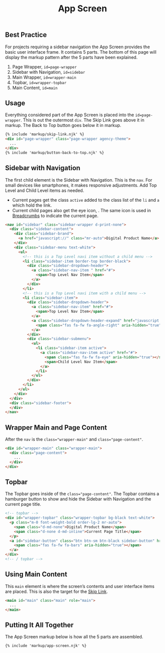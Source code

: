 ﻿---
title: App Screen
summary: The App Screen is the container for your digital product. 
tags: basic view, sidenav, topbar
layout: guide
eleventyNavigation:
  key: App Screen
  parent: Components
  order: 20
  excerpt: The App Screen is the container for your digital product. 
  img: /img/illustrations/illus-app-screen.svg
---

## Best Practice

For projects requiring a sidebar navigation the App Screen provides the basic user interface frame. It contains 5 parts. The bottom of this page will display the markup pattern after the 5 parts have been explained.

1. Page Wrapper, `id=page-wrapper`
1. Sidebar with Navigation, `id=sidebar`
1. Main Wrapper, `id=wrapper-main`
1. Topbar, `id=wrapper-topbar`
1. Main Content, `id=main`

## Usage

Everything considered part of the App Screen is placed into the `id=page-wrapper`. This is out the outermost `div`. The Skip Link goes above it in markup. The Back to Top button goes below it in markup.

```html
{% include 'markup/skip-link.njk' %}
<div id="page-wrapper" class="page-wrapper agency-theme">
  ...
</div>
{% include 'markup/button-back-to-top.njk' %}
```

## Sidebar with Navigation

The first child element is the Sidebar with Navigation. This is the `nav`. For small devices like smartphones, it makes responsive adjustments. Add Top Level and Child Level items as needed.

- Current pages get the class `active` added to the class list of the `li` and `a` which hold the link.
- Current child pages also get the eye icon, <span class="fas fa-eye" aria-hidden="true"></span>. The same icon is used in [Breadcrumbs](/components/breadcrumbs) to indicate the current page.

```html
<nav id="sidebar" class="sidebar-wrapper d-print-none">
  <div class="sidebar-content">
    <div class="sidebar-brand">
      <a href="javascript://" class="mr-auto">Digital Product Name</a>
    </div>
    <div class="sidebar-menu text-white">
      <ul>
        <!-- this is a Top Level navi item without a child menu -->
        <li class="sidebar-item border-top border-black">
          <div class="sidebar-dropdown-header">
            <a class="sidebar-nav-item " href="#">
              <span>Top Level Nav Item</span>
            </a>
          </div>
        </li>
        <!-- this is a Top Level navi item with a child menu -->
        <li class="sidebar-item">
          <div class="sidebar-dropdown-header">
            <a class="sidebar-nav-item" href="#">
              <span>Top Level Nav Item</span>
            </a>
            <a class="sidebar-dropdown-header-expand" href="javascript://" role="button">
              <span class="fas fa-fw fa-angle-right" aria-hidden="true"></span>
            </a>
          </div>
          <div class="sidebar-submenu">
            <ul>
              <li class="sidebar-item active">
                <a class="sidebar-nav-item active" href="#">
                  <span class="fas fa-fw fa-eye" aria-hidden="true"></span>
                  <span>Child Level Nav Item</span>
                </a>
              </li>
            </ul>
          </div>
        </li>
      </ul>
    </div>
  </div>
  <div class="sidebar-footer">
  </div>
</nav>
```

## Wrapper Main and Page Content

After the `nav` is the `class="wrapper-main"` and `class="page-content"`.

```html
<div id="wrapper-main" class="wrapper-main">
  <div class="page-content">
    ...
  </div>
</div>
```

## Topbar

The Topbar goes inside of the `class="page-content"`. The Topbar contains a hamburger button to show and hide the Sidebar with Navigation and the current page title.

```html
<!-- topbar -->
<div id="wrapper-topbar" class="wrapper-topbar bg-black text-white">
  <p class="m-0 font-weight-bold order-lg-2 mr-auto">
    <span class="d-md-none">Digital Product Name</span>
    <span class="d-none d-md-inline">Current Page Title</span>
  </p>
  <a id="sidebar-button" class="btn btn-sm btn-black sidebar-button" href="javascript://" role="button">
    <span class="fas fa-fw fa-bars" aria-hidden="true"></span>
  </a>
</div>
<!-- / topbar -->
```

## Using Main Content

This `main` element is where the screen’s contents and user interface items are placed. This is also the target for the [Skip Link](/accessibility/skip-link/).

```html
<main id="main" class="main" role="main">
  ... 
</main>
```

## Putting It All Together

The App Screen markup below is how all the 5 parts are assembled.

```html
{% include 'markup/app-screen.njk' %}
```
